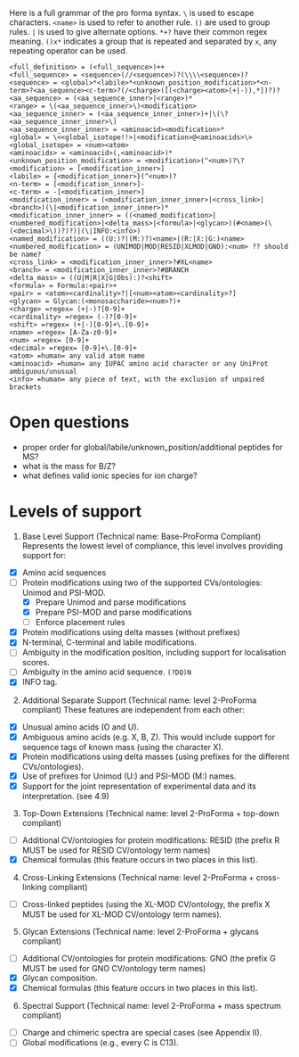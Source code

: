 Here is a full grammar of the pro forma syntax. `\` is used to escape characters. `<name>` is used to refer to another rule. `()` are used to group rules. `|` is used to give alternate options. `*+?` have their common regex meaning. `()x*` indicates a group that is repeated and separated by `x`, any repeating operator can be used.

```
<full_definition> = (<full_sequence>)++
<full_sequence> = <sequence>(//<sequence>)?(\\\\<sequence>)?
<sequence> = <global>*<labile>*<unknown_position_modification>*<n-term>?<aa_sequence><c-term>?(/<charge>([(<charge><atom>(+|-)),*])?)?
<aa_sequence> = (<aa_sequence_inner>|<range>)*
<range> = \(<aa_sequence_inner>\)<modification>
<aa_sequence_inner> = (<aa_sequence_inner_inner>)+|\(\?<aa_sequence_inner_inner>\)
<aa_sequence_inner_inner> = <aminoacid><modification>*
<global> = \<<global_isotope!!>|<modification>@<aminoacids>\>
<global_isotope> = <num><atom>
<aminoacids> = <aminoacid>(,<aminoacid>)*
<unknown_position_modification> = <modification>(^<num>)?\?
<modification> = [<modification_inner>]
<labile> = {<modification_inner>}(^<num>)?
<n-term> = [<modification_inner>]-
<c-term> = -[<modification_inner>]
<modification_inner> = (<modification_inner_inner>|<cross_link>|<branch>)(\|<modification_inner_inner>)*
<modification_inner_inner> = ((<named_modification>|<numbered_modification>|<delta_mass>|<formula>|<glycan>)(#<name>(\(<decimal>\))?)?)|(\|INFO:<info>)
<named_modification> = ((U:)?|(M:)?)<name>|(R:|X:|G:)<name>
<numbered_modification> = (UNIMOD|MOD|RESID|XLMOD|GNO):<num> ?? should be name?
<cross_link> = <modification_inner_inner>?#XL<name>
<branch> = <modification_inner_inner>?#BRANCH
<delta_mass> = ((U|M|R|X|G|Obs):)?<shift>
<formula> = Formula:<pair>+
<pair> = <atom><cardinality>?|[<num><atom><cardinality>?]
<glycan> = Glycan:(<monosaccharide><num>?)+
<charge> =regex= (+|-)?[0-9]+
<cardinality> =regex= (-)?[0-9]+
<shift> =regex= (+|-)[0-9]+\.[0-9]+
<name> =regex= [A-Za-z0-9]+
<num> =regex= [0-9]+
<decimal> =regex= [0-9]+\.[0-9]+
<atom> =human= any valid atom name
<aminoacid> =human= any IUPAC amino acid character or any UniProt ambiguous/unusual
<info> =human= any piece of text, with the exclusion of unpaired brackets
```

# Open questions
- proper order for global/labile/unknown_position/additional peptides for MS?
- what is the mass for B/Z?
- what defines valid ionic species for ion charge?

# Levels of support

1) Base Level Support (Technical name: Base-ProForma Compliant)
Represents the lowest level of compliance, this level involves providing support for:
- [x] Amino acid sequences
- [ ] Protein modifications using two of the supported CVs/ontologies: Unimod and PSI-MOD.
    - [x] Prepare Unimod and parse modifications
    - [x] Prepare PSI-MOD and parse modifications
    - [ ] Enforce placement rules
- [x] Protein modifications using delta masses (without prefixes)
- [x] N-terminal, C-terminal and labile modifications.
- [ ] Ambiguity in the modification position, including support for localisation scores.
- [ ] Ambiguity in the amino acid sequence. `(?DQ)N`
- [x] INFO tag.
2) Additional Separate Support (Technical name: level 2-ProForma compliant)
These features are independent from each other:
- [x] Unusual amino acids (O and U).
- [x] Ambiguous amino acids (e.g. X, B, Z). This would include support for sequence tags of known mass (using the character X).
- [x] Protein modifications using delta masses (using prefixes for the different CVs/ontologies).
- [x] Use of prefixes for Unimod (U:) and PSI-MOD (M:) names.
- [x] Support for the joint representation of experimental data and its interpretation. (see 4.9)
3) Top-Down Extensions (Technical name: level 2-ProForma + top-down compliant)
- [ ] Additional CV/ontologies for protein modifications: RESID (the prefix R MUST be used for RESID CV/ontology term names)
- [x] Chemical formulas (this feature occurs in two places in this list).
4) Cross-Linking Extensions (Technical name: level 2-ProForma + cross-linking
compliant)
- [ ] Cross-linked peptides (using the XL-MOD CV/ontology, the prefix X MUST be used for XL-MOD CV/ontology term names).
5) Glycan Extensions (Technical name: level 2-ProForma + glycans compliant)
- [ ] Additional CV/ontologies for protein modifications: GNO (the prefix G MUST be used for GNO CV/ontology term names)
- [x] Glycan composition.
- [x] Chemical formulas (this feature occurs in two places in this list).
6) Spectral Support (Technical name: level 2-ProForma + mass spectrum compliant)
- [ ] Charge and chimeric spectra are special cases (see Appendix II).
- [ ] Global modifications (e.g., every C is C13).

